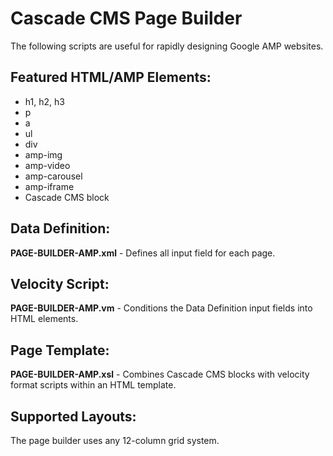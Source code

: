 # Cascade CMS Page Builder
The following scripts are useful for rapidly designing Google AMP websites.

## Featured HTML/AMP Elements:
  - h1, h2, h3
  - p
  - a
  - ul
  - div
  - amp-img
  - amp-video
  - amp-carousel
  - amp-iframe
  - Cascade CMS block

## Data Definition:
**PAGE-BUILDER-AMP.xml** - Defines all input field for each page.

## Velocity Script:
**PAGE-BUILDER-AMP.vm** - Conditions the Data Definition input fields into HTML elements.

## Page Template:
**PAGE-BUILDER-AMP.xsl** - Combines Cascade CMS blocks with velocity format scripts within an HTML template.

## Supported Layouts:
The page builder uses any 12-column grid system.